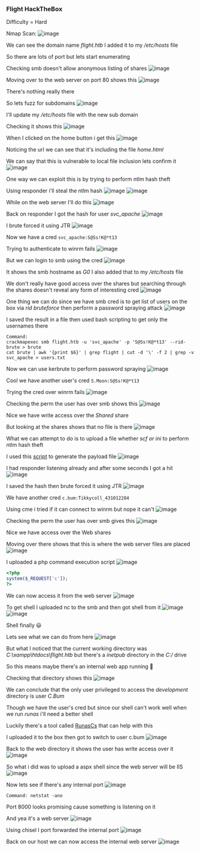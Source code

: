 <h3> Flight HackTheBox </h3>

Difficulty = Hard

Nmap Scan:
![image](https://github.com/h4ckyou/h4ckyou.github.io/assets/127159644/c012e655-7e5c-4c31-8bf3-d31ab3d068d6)

We can see the domain name *flight.htb* I added it to my */etc/hosts* file

So there are lots of port but lets start enumerating

Checking smb doesn't allow anonymous listing of shares
![image](https://github.com/h4ckyou/h4ckyou.github.io/assets/127159644/9296cc02-c57a-4eda-9c4a-b4541a8bd824)

Moving over to the web server on port 80 shows this
![image](https://github.com/h4ckyou/h4ckyou.github.io/assets/127159644/432b7a5c-8c37-426f-bb93-f8540d78ca8f)

There's nothing really there

So lets fuzz for subdomains
![image](https://github.com/h4ckyou/h4ckyou.github.io/assets/127159644/129097e3-8909-4f06-90f0-5e255ca79ee2)

I'll update my */etc/hosts* file with the new sub domain

Checking it shows this
![image](https://github.com/h4ckyou/h4ckyou.github.io/assets/127159644/73ecbdbf-a6f4-4915-bb3d-6d665b840d05)

When I clicked on the home button i get this
![image](https://github.com/h4ckyou/h4ckyou.github.io/assets/127159644/c2c901e0-2e9f-4b5b-84ed-e551893e52db)

Noticing the url we can see that it's including the file *home.html*

We can say that this is vulnerable to local file inclusion lets confirm it 
![image](https://github.com/h4ckyou/h4ckyou.github.io/assets/127159644/1c0a9997-6e39-48e1-be14-a0bfa3c115f0)

One way we can exploit this is by trying to perform ntlm hash theft 

Using responder i'll steal the ntlm hash
![image](https://github.com/h4ckyou/h4ckyou.github.io/assets/127159644/6c41a537-551f-4fe6-aaa5-c3c21bcec541)
![image](https://github.com/h4ckyou/h4ckyou.github.io/assets/127159644/a55adb5c-80f3-49a1-b3fa-854601f3a899)

While on the web server I'll do this
![image](https://github.com/h4ckyou/h4ckyou.github.io/assets/127159644/890cf68a-99be-4947-843f-862fa322773f)

Back on responder I got the hash for user *svc_apache*
![image](https://github.com/h4ckyou/h4ckyou.github.io/assets/127159644/b99248b3-00e9-4a8a-bb67-67b1977a0eed)

I brute forced it using JTR 
![image](https://github.com/h4ckyou/h4ckyou.github.io/assets/127159644/e2308968-3279-4b93-9a4b-06737a3e685c)

Now we have a cred `svc_apache:S@Ss!K@*t13`

Trying to authenticate to winrm fails 
![image](https://github.com/h4ckyou/h4ckyou.github.io/assets/127159644/fb1d2dd8-52b8-4dd4-bcfd-baec906a7ccf)

But we can login to smb using the cred
![image](https://github.com/h4ckyou/h4ckyou.github.io/assets/127159644/84057eae-b3fb-44be-9d06-8a0d697a16a2)

It shows the smb hostname as *G0* I also added that to my */etc/hosts* file

We don't really have good access over the shares but searching through the shares doesn't reveal any form of interesting cred
![image](https://github.com/h4ckyou/h4ckyou.github.io/assets/127159644/621c1544-ee11-48a7-b5de-dc8a67d859a2)

One thing we can do since we have smb cred is to get list of users on the box via *rid bruteforce* then perform a password spraying attack
![image](https://github.com/h4ckyou/h4ckyou.github.io/assets/127159644/880fe446-2b07-4ce0-96c6-2c1a546ff94c)

I saved the result in a file then used bash scripting to get only the usernames there

```
Command:
crackmapexec smb flight.htb -u 'svc_apache' -p 'S@Ss!K@*t13' --rid-brute > brute
cat brute | awk '{print $6}' | grep flight | cut -d '\' -f 2 | grep -v svc_apache > users.txt
```

Now we can use kerbrute to perform password spraying
![image](https://github.com/h4ckyou/h4ckyou.github.io/assets/127159644/7fd70294-7f1d-40b9-b985-566b6af6c2ee)

Cool we have another user's cred `S.Moon:S@Ss!K@*t13`

Trying the cred over winrm fails
![image](https://github.com/h4ckyou/h4ckyou.github.io/assets/127159644/3f04279a-329d-47f2-bcc7-582c7db18ca5)

Checking the perm the user has over smb shows this
![image](https://github.com/h4ckyou/h4ckyou.github.io/assets/127159644/0ed3fd86-c81d-4894-9784-0fec6423c2da)

Nice we have write access over the *Shared* share

But looking at the shares shows that no file is there
![image](https://github.com/h4ckyou/h4ckyou.github.io/assets/127159644/4a9603fb-74f0-4cdb-a5c7-92f2dd367962)

What we can attempt to do is to upload a file whether *scf or ini* to perform ntlm hash theft

I used this [script](https://github.com/Greenwolf/ntlm_theft) to generate the payload file
![image](https://github.com/h4ckyou/h4ckyou.github.io/assets/127159644/8a57713e-6f1c-49bf-a382-8346f2484a40)

I had responder listening already and after some seconds I got a hit
![image](https://github.com/h4ckyou/h4ckyou.github.io/assets/127159644/42013ca3-f4be-40bb-b359-ad4e83458707)

I saved the hash then brute forced it using JTR
![image](https://github.com/h4ckyou/h4ckyou.github.io/assets/127159644/ca94464f-f23c-429c-af71-aeced185015b)

We have another cred `c.bum:Tikkycoll_431012284`

Using cme i tried if it can connect to winrm but nope it can't
![image](https://github.com/h4ckyou/h4ckyou.github.io/assets/127159644/94ffe11c-cfbb-451b-bc1f-c66668f2e6dc)

Checking the perm the user has over smb gives this
![image](https://github.com/h4ckyou/h4ckyou.github.io/assets/127159644/0ca48bf4-77e5-4b2d-86f9-f7e9958669aa)

Nice we have access over the Web shares

Moving over there shows that this is where the web server files are placed
![image](https://github.com/h4ckyou/h4ckyou.github.io/assets/127159644/cb232b32-9340-4f12-9123-4d02b8529734)

I uploaded a php command execution script
![image](https://github.com/h4ckyou/h4ckyou.github.io/assets/127159644/46402f2e-bcaa-4bfa-b926-2e15e4e06761)

```php
<?php
system($_REQUEST['c']);
?>
```

We can now access it from the web server
![image](https://github.com/h4ckyou/h4ckyou.github.io/assets/127159644/4fd99908-e66d-4600-b3f3-422b388dcb10)

To get shell I uploaded nc to the smb and then got shell from it
![image](https://github.com/h4ckyou/h4ckyou.github.io/assets/127159644/2ef35092-24bd-436a-b199-ff7cee2e16e4)
![image](https://github.com/h4ckyou/h4ckyou.github.io/assets/127159644/bb20f60e-0d5b-48cb-a37a-c32b730d5bda)

Shell finally 😃

Lets see what we can do from here
![image](https://github.com/h4ckyou/h4ckyou.github.io/assets/127159644/2f8b794a-bc58-4a65-a269-008fc0a972ae)

But what I noticed that the current working directory was *C:\xampp\htdocs\flight.htb* but there's a *inetpub* directory in the *C:/* drive

So this means maybe there's an internal web app running 🤔

Checking that directory shows this
![image](https://github.com/h4ckyou/h4ckyou.github.io/assets/127159644/48468b00-b9e9-4585-9056-f48c78e392cf)

We can conclude that the only user privileged to access the *development* directory is user *C.Bum*

Though we have the user's cred but since our shell can't work well when we run *runas* i'll need a better shell

Luckily there's a tool called [RunasCs](https://github.com/antonioCoco/RunasCs) that can help with this

I uploaded it to the box then got to switch to user c.bum
![image](https://github.com/h4ckyou/h4ckyou.github.io/assets/127159644/6004085a-1293-48fd-98f3-918d862fb696)

Back to the web directory it shows the user has write access over it
![image](https://github.com/h4ckyou/h4ckyou.github.io/assets/127159644/1c3473dd-2836-45df-b4dc-092e63149b50)

So what i did was to upload a aspx shell since the web server will be IIS
![image](https://github.com/h4ckyou/h4ckyou.github.io/assets/127159644/9aad22ff-2f43-4945-ae28-86d863e98d6a)

Now lets see if there's any internal port
![image](https://github.com/h4ckyou/h4ckyou.github.io/assets/127159644/2cc26d04-6eec-4557-8f33-f1c7b58ccee1)

```
Command: netstat -ano
```

Port 8000 looks promising cause something is listening on it

And yea it's a web server
![image](https://github.com/h4ckyou/h4ckyou.github.io/assets/127159644/58ec6cb2-3e6e-45c0-b8b3-447a601c97f4)

Using chisel I port forwarded the internal port
![image](https://github.com/h4ckyou/h4ckyou.github.io/assets/127159644/a7e80222-519f-44e4-a74e-d213561fb89c)

Back on our host we can now access the internal web server
![image](https://github.com/h4ckyou/h4ckyou.github.io/assets/127159644/37e6f914-8bd4-489f-bd4e-9d5a50152e4b)

